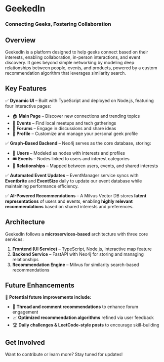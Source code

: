 # **GeekedIn**  
### **Connecting Geeks, Fostering Collaboration**  

## **Overview**  
GeekedIn is a platform designed to help geeks connect based on their interests, enabling collaboration, in-person interactions, and event discovery. It goes beyond simple networking by modeling deep relationships between people, events, and products, powered by a custom recommendation algorithm that leverages similarity search.  

## **Key Features**  
✅ **Dynamic UI** – Built with TypeScript and deployed on Node.js, featuring four interactive pages:  
- 🏠 **Main Page** – Discover new connections and trending topics  
- 📅 **Events** – Find local meetups and tech gatherings  
- 💬 **Forums** – Engage in discussions and share ideas  
- 👤 **Profile** – Customize and manage your personal geek profile  

✅ **Graph-Based Backend** – Neo4j serves as the core database, storing:  
- 👥 **Users** – Modeled as nodes with interests and profiles  
- 🎟️ **Events** – Nodes linked to users and interest categories  
- 🔗 **Relationships** – Mapped between users, events, and shared interests  

✅ **Automated Event Updates** – EventManager service syncs with **Eventbrite** and **EventSize** daily to update our event database while maintaining performance efficiency.  

✅ **AI-Powered Recommendations** – A Milvus Vector DB stores **latent representations** of users and events, enabling **highly relevant recommendations** based on shared interests and preferences.  

## **Architecture**  
GeekedIn follows a **microservices-based** architecture with three core services:  
1. **Frontend (UI Service)** – TypeScript, Node.js, interactive map feature  
2. **Backend Service** – FastAPI with Neo4j for storing and managing relationships  
3. **Recommendation Engine** – Milvus for similarity search-based recommendations  

## **Future Enhancements**  
🚀 **Potential future improvements include:**  
- 🔎 **Thread and comment recommendations** to enhance forum engagement  
- 📈 **Optimized recommendation algorithms** refined via user feedback  
- 🏆 **Daily challenges & LeetCode-style posts** to encourage skill-building  

## **Get Involved**  
Want to contribute or learn more? Stay tuned for updates!  